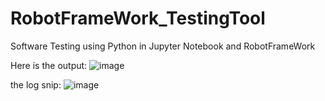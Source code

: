 # RobotFrameWork_TestingTool
Software Testing using Python in Jupyter Notebook and RobotFrameWork

Here is the output:
![image](https://github.com/poojaharihar03/RobotFrameWork_TestingTool/assets/88924201/15d0fee0-69be-4370-8e15-ccddeb2be6fc)

the log snip:
![image](https://github.com/poojaharihar03/RobotFrameWork_TestingTool/assets/88924201/0dd95268-41dd-4c2a-94dd-bd124fbe7547)
